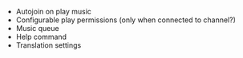 - Autojoin on play music
- Configurable play permissions (only when connected to channel?)
- Music queue
- Help command
- Translation settings